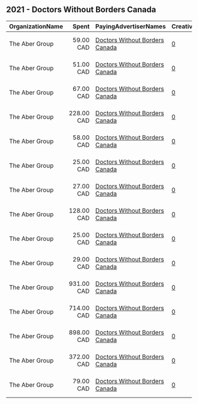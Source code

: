## 2021 - Doctors Without Borders Canada 
|OrganizationName|Spent|PayingAdvertiserNames|CreativeUrls|Impressions|Genders|AgeBrackets|CountryCodes|BillingAddresses|CandidateBallotInformation|
|:---|---:|:---|:---|---:|:---|:---|:---|:---|:---|
|The Aber Group|59.00 CAD|[Doctors Without Borders Canada](2021/Doctors_Without_Borders_Canada.md)|[0](https://www.snap.com/political-ads/asset/857335056b56d528044607495bbe7c3b247dadbb1cab02cf0b88fe16779c9be2?mediaType=jpg)|7,230||18+|canada|"608-120 Eglinton Avenue East,Toronto,M4P1E2,CA"||
|The Aber Group|51.00 CAD|[Doctors Without Borders Canada](2021/Doctors_Without_Borders_Canada.md)|[0](https://www.snap.com/political-ads/asset/0475d96e203c013393eb8d0e7a3c8cc17a92f1bee3e7ba28020741e420bbb7e8?mediaType=mp4)|7,712||18+|canada|"608-120 Eglinton Avenue East,Toronto,M4P1E2,CA"||
|The Aber Group|67.00 CAD|[Doctors Without Borders Canada](2021/Doctors_Without_Borders_Canada.md)|[0](https://www.snap.com/political-ads/asset/2fa8b174681ed03b5bb55db2054b43a53d485b599fc74744f99d4955e51c7542?mediaType=jpg)|8,656||18+|canada|"608-120 Eglinton Avenue East,Toronto,M4P1E2,CA"||
|The Aber Group|228.00 CAD|[Doctors Without Borders Canada](2021/Doctors_Without_Borders_Canada.md)|[0](https://www.snap.com/political-ads/asset/48ad8ad5ffb7a839256817c9e806fcb4a057f99ae2ead05508d548a87e1f58ec?mediaType=png)|39,764||18+|canada|"608-120 Eglinton Avenue East,Toronto,M4P1E2,CA"||
|The Aber Group|58.00 CAD|[Doctors Without Borders Canada](2021/Doctors_Without_Borders_Canada.md)|[0](https://www.snap.com/political-ads/asset/e0009ccd11a0bc1bff37343602dd36dbe68919b5143bbf62f45ecbc7adb28e76?mediaType=jpg)|7,313||18+|canada|"608-120 Eglinton Avenue East,Toronto,M4P1E2,CA"||
|The Aber Group|25.00 CAD|[Doctors Without Borders Canada](2021/Doctors_Without_Borders_Canada.md)|[0](https://www.snap.com/political-ads/asset/4ba7137c2e805d11c60a05241b4b52cd50aa7e6a788ba94231b65c1632d59d39?mediaType=jpg)|3,670||18+|canada|"608-120 Eglinton Avenue East,Toronto,M4P1E2,CA"||
|The Aber Group|27.00 CAD|[Doctors Without Borders Canada](2021/Doctors_Without_Borders_Canada.md)|[0](https://www.snap.com/political-ads/asset/3a32c2a54f2b240af1bd571565edf44299ef727212386304b7db8c7fbe49883b?mediaType=jpg)|3,560||18+|canada|"608-120 Eglinton Avenue East,Toronto,M4P1E2,CA"||
|The Aber Group|128.00 CAD|[Doctors Without Borders Canada](2021/Doctors_Without_Borders_Canada.md)|[0](https://www.snap.com/political-ads/asset/18fd033b42dd63be39abe80105c87c7dadde67159147fcdb81f53ddec54b89e3?mediaType=mp4)|18,540||18+|canada|"608-120 Eglinton Avenue East,Toronto,M4P1E2,CA"||
|The Aber Group|25.00 CAD|[Doctors Without Borders Canada](2021/Doctors_Without_Borders_Canada.md)|[0](https://www.snap.com/political-ads/asset/60671c107671890c43d69ae6db5e723c10378ad69e6d3143f58c25bee40cbe36?mediaType=jpg)|3,755||18+|canada|"608-120 Eglinton Avenue East,Toronto,M4P1E2,CA"||
|The Aber Group|29.00 CAD|[Doctors Without Borders Canada](2021/Doctors_Without_Borders_Canada.md)|[0](https://www.snap.com/political-ads/asset/c009cb16815bab0b4065300676c4c6c6227fb63087aade60aaaa7d25e8cc381e?mediaType=jpg)|3,616||18+|canada|"608-120 Eglinton Avenue East,Toronto,M4P1E2,CA"||
|The Aber Group|931.00 CAD|[Doctors Without Borders Canada](2021/Doctors_Without_Borders_Canada.md)|[0](https://www.snap.com/political-ads/asset/c20f44b491607d41079f6d0f6f45b3c52aab8fbb2bf9f5be46b0f6e0d8025114?mediaType=jpg)|136,399||18+|canada|"608-120 Eglinton Avenue East,Toronto,M4P1E2,CA"||
|The Aber Group|714.00 CAD|[Doctors Without Borders Canada](2021/Doctors_Without_Borders_Canada.md)|[0](https://www.snap.com/political-ads/asset/e192933bcd1f147271587b2a63df669297a9e7211b8c1d0cfecdf63e6e804d4e?mediaType=png)|116,591||18+|canada|"608-120 Eglinton Avenue East,Toronto,M4P1E2,CA"||
|The Aber Group|898.00 CAD|[Doctors Without Borders Canada](2021/Doctors_Without_Borders_Canada.md)|[0](https://www.snap.com/political-ads/asset/75a43a1bf9f6d539f606d97f0657ff07fde7fdc5863b0f2338e107251c97529f?mediaType=png)|166,491||18+|canada|"608-120 Eglinton Avenue East,Toronto,M4P1E2,CA"||
|The Aber Group|372.00 CAD|[Doctors Without Borders Canada](2021/Doctors_Without_Borders_Canada.md)|[0](https://www.snap.com/political-ads/asset/dc8840599acd1d383e91c51bf8d5e7764316d889b36610656d89a62201871031?mediaType=jpg)|73,268||18+|canada|"608-120 Eglinton Avenue East,Toronto,M4P1E2,CA"||
|The Aber Group|79.00 CAD|[Doctors Without Borders Canada](2021/Doctors_Without_Borders_Canada.md)|[0](https://www.snap.com/political-ads/asset/83032d6d5a6a3ae4b24a6fdf24a5bbf505c172c8a52114e77fa860b88ba59a20?mediaType=jpg)|8,733||18+|canada|"608-120 Eglinton Avenue East,Toronto,M4P1E2,CA"||
